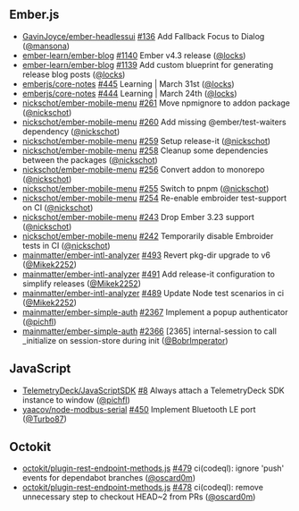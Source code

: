 ## Ember.js

- [GavinJoyce/ember-headlessui] [#136](https://github.com/GavinJoyce/ember-headlessui/pull/136) Add Fallback Focus to Dialog ([@mansona])
- [ember-learn/ember-blog] [#1140](https://github.com/ember-learn/ember-blog/pull/1140) Ember v4.3 release ([@locks])
- [ember-learn/ember-blog] [#1139](https://github.com/ember-learn/ember-blog/pull/1139) Add custom blueprint for generating release blog posts ([@locks])
- [emberjs/core-notes] [#445](https://github.com/emberjs/core-notes/pull/445) Learning | March 31st ([@locks])
- [emberjs/core-notes] [#444](https://github.com/emberjs/core-notes/pull/444) Learning | March 24th ([@locks])
- [nickschot/ember-mobile-menu] [#261](https://github.com/nickschot/ember-mobile-menu/pull/261) Move npmignore to addon package ([@nickschot])
- [nickschot/ember-mobile-menu] [#260](https://github.com/nickschot/ember-mobile-menu/pull/260) Add missing @ember/test-waiters dependency ([@nickschot])
- [nickschot/ember-mobile-menu] [#259](https://github.com/nickschot/ember-mobile-menu/pull/259) Setup release-it ([@nickschot])
- [nickschot/ember-mobile-menu] [#258](https://github.com/nickschot/ember-mobile-menu/pull/258) Cleanup some dependencies between the packages ([@nickschot])
- [nickschot/ember-mobile-menu] [#256](https://github.com/nickschot/ember-mobile-menu/pull/256) Convert addon to monorepo ([@nickschot])
- [nickschot/ember-mobile-menu] [#255](https://github.com/nickschot/ember-mobile-menu/pull/255) Switch to pnpm ([@nickschot])
- [nickschot/ember-mobile-menu] [#254](https://github.com/nickschot/ember-mobile-menu/pull/254) Re-enable embroider test-support on CI ([@nickschot])
- [nickschot/ember-mobile-menu] [#243](https://github.com/nickschot/ember-mobile-menu/pull/243) Drop Ember 3.23 support ([@nickschot])
- [nickschot/ember-mobile-menu] [#242](https://github.com/nickschot/ember-mobile-menu/pull/242) Temporarily disable Embroider tests in CI ([@nickschot])
- [mainmatter/ember-intl-analyzer] [#493](https://github.com/mainmatter/ember-intl-analyzer/pull/493) Revert pkg-dir upgrade to v6 ([@Mikek2252])
- [mainmatter/ember-intl-analyzer] [#491](https://github.com/mainmatter/ember-intl-analyzer/pull/491) Add release-it configuration to simplify releases ([@Mikek2252])
- [mainmatter/ember-intl-analyzer] [#489](https://github.com/mainmatter/ember-intl-analyzer/pull/489) Update Node test scenarios in ci ([@Mikek2252])
- [mainmatter/ember-simple-auth] [#2367](https://github.com/mainmatter/ember-simple-auth/pull/2367) Implement a popup authenticator ([@pichfl])
- [mainmatter/ember-simple-auth] [#2366](https://github.com/mainmatter/ember-simple-auth/pull/2366) [2365] internal-session to call \_initialize on session-store during init ([@BobrImperator])

## JavaScript

- [TelemetryDeck/JavaScriptSDK] [#8](https://github.com/TelemetryDeck/JavaScriptSDK/pull/8) Always attach a TelemetryDeck SDK instance to window ([@pichfl])
- [yaacov/node-modbus-serial] [#450](https://github.com/yaacov/node-modbus-serial/pull/450) Implement Bluetooth LE port ([@Turbo87])

## Octokit

- [octokit/plugin-rest-endpoint-methods.js] [#479](https://github.com/octokit/plugin-rest-endpoint-methods.js/pull/479) ci(codeql): ignore 'push' events for dependabot branches ([@oscard0m])
- [octokit/plugin-rest-endpoint-methods.js] [#478](https://github.com/octokit/plugin-rest-endpoint-methods.js/pull/478) ci(codeql): remove unnecessary step to checkout HEAD~2 from PRs ([@oscard0m])

[@bobrimperator]: https://github.com/BobrImperator
[@mikek2252]: https://github.com/Mikek2252
[@turbo87]: https://github.com/Turbo87
[@locks]: https://github.com/locks
[@mansona]: https://github.com/mansona
[@nickschot]: https://github.com/nickschot
[@oscard0m]: https://github.com/oscard0m
[@pichfl]: https://github.com/pichfl
[gavinjoyce/ember-headlessui]: https://github.com/GavinJoyce/ember-headlessui
[telemetrydeck/javascriptsdk]: https://github.com/TelemetryDeck/JavaScriptSDK
[ember-learn/ember-blog]: https://github.com/ember-learn/ember-blog
[emberjs/core-notes]: https://github.com/emberjs/core-notes
[fireship-io/10-javascript-frameworks]: https://github.com/fireship-io/10-javascript-frameworks
[locks/10-javascript-frameworks]: https://github.com/locks/10-javascript-frameworks
[nickschot/ember-europe-demo]: https://github.com/nickschot/ember-europe-demo
[nickschot/ember-mobile-menu]: https://github.com/nickschot/ember-mobile-menu
[octokit/plugin-rest-endpoint-methods.js]: https://github.com/octokit/plugin-rest-endpoint-methods.js
[semantic-release/github]: https://github.com/semantic-release/github
[mainmatter/ember-intl-analyzer]: https://github.com/mainmatter/ember-intl-analyzer
[mainmatter/ember-simple-auth]: https://github.com/mainmatter/ember-simple-auth
[yaacov/node-modbus-serial]: https://github.com/yaacov/node-modbus-serial
